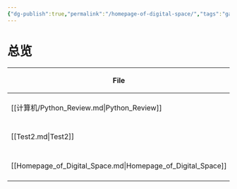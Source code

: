 ```yaml
---
{"dg-publish":true,"permalink":"/homepage-of-digital-space/","tags":"gardenEntry"}
---
```



# 总览
| File                                                        | 更新时间             |
| ----------------------------------------------------------- | ---------------- |
| [[计算机/Python_Review.md\|Python_Review]]                     | October 26, 2022 |
| [[Test2.md\|Test2]]                                         | October 26, 2022 |
| [[Homepage_of_Digital_Space.md\|Homepage_of_Digital_Space]] | October 26, 2022 |
